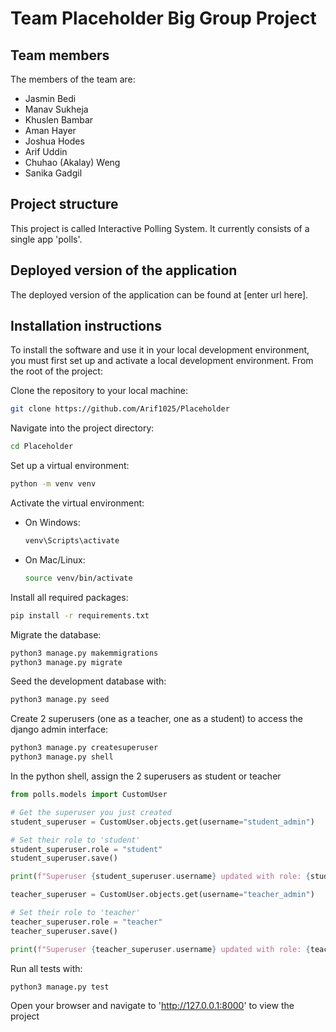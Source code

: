 # Team Placeholder Big Group Project

## Team members
The members of the team are:
 - Jasmin Bedi
 - Manav Sukheja
 - Khuslen Bambar
 - Aman Hayer
 - Joshua Hodes
 - Arif Uddin
 - Chuhao (Akalay) Weng
 - Sanika Gadgil


## Project structure
This project is called Interactive Polling System. It currently consists of a single app 'polls'.

## Deployed version of the application
The deployed version of the application can be found at [enter url here].

## Installation instructions
To install the software and use it in your local development environment, you must first set up and activate a local development environment. From the root of the project:

Clone the repository to your local machine:
```bash
git clone https://github.com/Arif1025/Placeholder
```

Navigate into the project directory:
```bash
cd Placeholder
```

Set up a virtual environment:
```bash
python -m venv venv
```

Activate the virtual environment:
- On Windows:
    ```bash
    venv\Scripts\activate
    ```
- On Mac/Linux:
    ```bash
    source venv/bin/activate
    ```


Install all required packages:
```bash
pip install -r requirements.txt
```

Migrate the database:
```bash
python3 manage.py makemmigrations
python3 manage.py migrate
```

Seed the development database with:
```bash
python3 manage.py seed
```

Create 2 superusers (one as a teacher, one as a student) to access the django admin interface:
```bash
python3 manage.py createsuperuser
python3 manage.py shell
```
In the python shell, assign the 2 superusers as student or teacher
```python
from polls.models import CustomUser

# Get the superuser you just created
student_superuser = CustomUser.objects.get(username="student_admin")

# Set their role to 'student'
student_superuser.role = "student"
student_superuser.save()

print(f"Superuser {student_superuser.username} updated with role: {student_superuser.role}")

teacher_superuser = CustomUser.objects.get(username="teacher_admin")

# Set their role to 'teacher'
teacher_superuser.role = "teacher"
teacher_superuser.save()

print(f"Superuser {teacher_superuser.username} updated with role: {teacher_superuser.role}")
```

Run all tests with:
```bash
python3 manage.py test
```

Open your browser and navigate to 'http://127.0.0.1:8000' to view the project